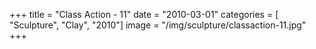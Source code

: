+++
title = "Class Action - 11"
date = "2010-03-01"
categories = [ "Sculpture", "Clay", "2010"]
image = "/img/sculpture/classaction-11.jpg"
+++


